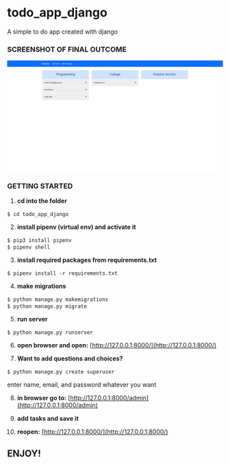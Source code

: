 # todo_app_django
A simple to do app created with django

### SCREENSHOT OF FINAL OUTCOME
![Screen shot of final outcome](/images/Screenshot_2021-01-04%20WebTodo.png)

### GETTING STARTED

1. **cd into the folder**
```
$ cd todo_app_django
```
2. **install pipenv (virtual env) and activate it**
```
$ pip3 install pipenv
$ pipenv shell
```
3. **install required packages from requirements.txt**
```
$ pipenv install -r requirements.txt
```
4. **make migrations**
```
$ python manage.py makemigrations
$ python manage.py migrate
```
5. **run server**
```
$ python manage.py runserver
```
6. **open browser and open:** [http://127.0.0.1:8000/](http://127.0.0.1:8000/)

7. **Want to add questions and choices?**
```
$ python manage.py create superuser
```
enter name, email, and password whatever you want

8. **in browser go to:** [http://127.0.0.1:8000/admin](http://127.0.0.1:8000/admin)

9. **add tasks and save it**

10. **reopen:** [http://127.0.0.1:8000/](http://127.0.0.1:8000/)

## ENJOY!
